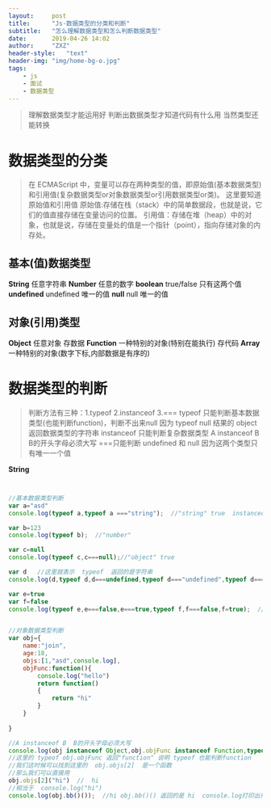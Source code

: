 ```yaml
---
layout:     post
title:      "Js-数据类型的分类和判断"
subtitle:   "怎么理解数据类型和怎么判断数据类型"
date:       2019-04-26 14:02
author:     "ZXZ"
header-style:   "text"
header-img: "img/home-bg-o.jpg"
tags:
    - js
    - 面试
    - 数据类型
---
```



>理解数据类型才能运用好
>判断出数据类型才知道代码有什么用
>当然类型还能转换


数据类型的分类
=============
>在 ECMAScript 中，变量可以存在两种类型的值，即原始值(基本数据类型)和引用值(复杂数据类型or对象数据类型or引用数据类型or类)。
>这里要知道原始值和引用值
>原始值:存储在栈（stack）中的简单数据段，也就是说，它们的值直接存储在变量访问的位置。
>引用值：存储在堆（heap）中的对象，也就是说，存储在变量处的值是一个指针（point），指向存储对象的内存处。

基本(值)数据类型
-----------
**String** 任意字符串
**Number** 任意的数字
**boolean** true/false  只有这两个值
**undefined** undefined 唯一的值
**null** null  唯一的值


对象(引用)类型
-------------
**Object**  任意对象  存数据
**Function**   一种特别的对象(特别在能执行)  存代码
**Array**   一种特别的对象(数字下标,内部数据是有序的)



数据类型的判断
=============
>判断方法有三种：1.typeof 2.instanceof 3.===
>typeof  只能判断基本数据类型(也能判断function)，判断不出来null 因为 typeof null  结果的 object  返回数据类型的字符串
>instanceof 只能判断复杂数据类型 A instanceof B  B的开头字母必须大写
>===只能判断  undefined 和 null  因为这两个类型只有唯一一个值 


**String**
```javascript


//基本数据类型判断
var a="asd"
console.log(typeof a,typeof a ==="string");  //"string" true  instanceof 不能用来判断基本数据类型 

var b=123
console.log(typeof b);  //"number"

var c=null
console.log(typeof c,c===null);//"object" true

var d   //这里就表示  typeof  返回的是字符串
console.log(d,typeof d,d===undefined,typeof d==="undefined",typeof d===undefined); //undefined  "undefined"  true   true  false;

var e=true
var f=false
console.log(typeof e,e===false,e===true,typeof f,f===false,f=true);  //"boolean"  false  true  "boolean"  true false


//对象数据类型判断
var obj={
    name:"join",
    age:18,
    objs:[1,"asd",console.log],
    objFunc:function(){
        console.log("hello")
        return function()
        {
            return "hi"
        }
    }
   
}

//A instanceof B  B的开头字母必须大写
console.log(obj instanceof Object,obj.objFunc instanceof Function,typeof obj.name,typeof obj.age,typeof obj.objFunc,typeof obj.onjs[2],typeof obj.objs,obj.objs instanceof Array) //true  true  "string" "number"  "function"  "function"  "object" true
//这里的 typeof obj.objFunc 返回"function" 说明 typeof 也能判断function
//我们这时候可以找到这里的  obj.objs[2]  是一个函数
//那么我们可以直接用
obj.objs[2]("hi")  //  hi
//相当于  console.log("hi")
console.log(obj.bb()());  //hi obj.bb()() 返回的是 hi  console.log打印出来


```
